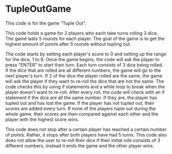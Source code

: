 # TupleOutGame
This code is for the game "Tuple Out".

This code holds a game for 2 players who each take turns rolling 3 dice. The game lasts 5 rounds for each player. The goal of the game is to get the highest amount of points after 5 rounds without tupling out.

The code starts by setting each player's score to 0 and setting up the range for the dice, 1 to 6. Once the game begins, the code will ask the player to press "ENTER" to start their turn. Each turn consists of 3 dice being rolled. If the dice that are rolled are all different numbers, the game will go to the next player's turn. If 2 of the dice the player rolled are the same, the game will ask the player if they want to re-roll the dice that are not the same. The code checks this by using if statements and a while loop to break when the player doesn't want to re-roll. After every roll, the code will check with an if statement if the dice are all the same number. If they are, the player has tupled out and has lost the game. If the player has not tupled out, their scores are added every turn. If none of the players tuple out during the whole game, their scores are then compared against each other and the player with the highest score wins. 

This code does not stop after a certain player has reached a certain number of points. Rather, it stops after both players have had 5 turns. This code also does not allow the user to re-roll their dice if their initial role consists of 3 different numbers, instead it ends the game and the other player wins. 
